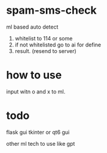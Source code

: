 # spam-sms-check

ml based auto detect

1. whitelist to 114 or some
2. if not whitelisted go to ai for define
3. result. (resend to server)

# how to use

input witn o and x to ml. 


# todo 
flask gui 
tkinter or qt6 gui

other ml tech to use like gpt
